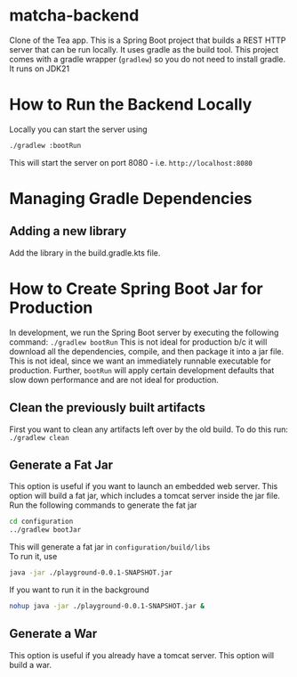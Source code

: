 # matcha-backend
Clone of the Tea app. This is a Spring Boot project that builds a REST HTTP server that can be run locally.
It uses gradle as the build tool. This project comes with a gradle wrapper (`gradlew`) so you do not need to install
gradle. It runs on JDK21

# How to Run the Backend Locally
Locally you can start the server using
```bash
./gradlew :bootRun
```
This will start the server on port 8080 - i.e. `http://localhost:8080`

# Managing Gradle Dependencies
## Adding a new library
Add the library in the build.gradle.kts file.

# How to Create Spring Boot Jar for Production
In development, we run the Spring Boot server by executing the following command:
`./gradlew bootRun`
This is not ideal for production b/c it will download all the dependencies, compile, and then package it into a jar file. This is not ideal, since we want an immediately runnable executable for production. Further, `bootRun` will apply certain development defaults that slow down performance and are not ideal for production.

## Clean the previously built artifacts
First you want to clean any artifacts left over by the old build. To do this run:
`./gradlew clean`

## Generate a Fat Jar
This option is useful if you want to launch an embedded web server. This option will build a fat jar, which includes a tomcat server inside the jar file.  
Run the following commands to generate the fat jar
```bash
cd configuration
../gradlew bootJar
```
This will generate a fat jar in `configuration/build/libs`  
To run it, use
```bash
java -jar ./playground-0.0.1-SNAPSHOT.jar
```
If you want to run it in the background
```bash
nohup java -jar ./playground-0.0.1-SNAPSHOT.jar &
```

## Generate a War
This option is useful if you already have a tomcat server. This option will build a war.